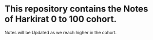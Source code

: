 # This repository contains the Notes of Harkirat 0 to 100 cohort.
Notes will be Updated as we reach higher in the cohort.
